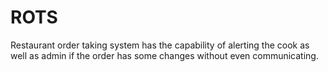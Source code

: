 # ROTS
Restaurant order taking system has the capability of alerting the cook as well as admin if the order has some changes without even communicating.
